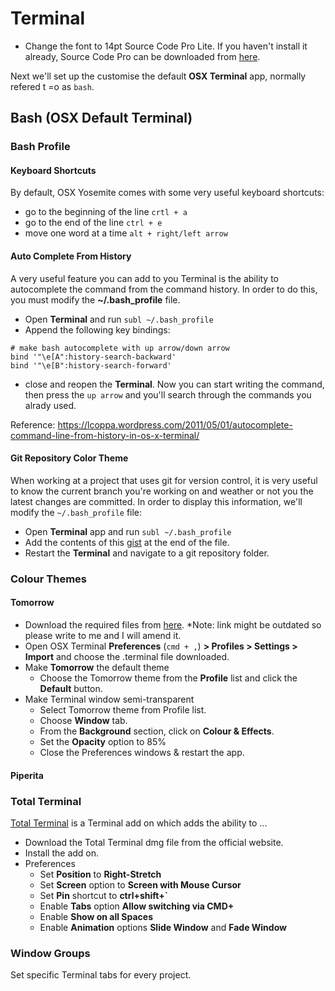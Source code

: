 # Terminal


* Change the font to 14pt Source Code Pro Lite. If you haven't install it already, Source Code Pro can be downloaded from [here](https://github.com/adobe-fonts/source-code-pro/releases/latest).

Next we'll set up the customise the default **OSX Terminal** app, normally refered t =o as `bash`.

## Bash (OSX Default Terminal)

### Bash Profile

#### Keyboard Shortcuts

By default, OSX Yosemite comes with some very useful keyboard shortcuts:
* go to the beginning of the line `crtl + a`
* go to the end of the line `ctrl + e`
* move one word at a time `alt + right/left arrow`

#### Auto Complete From History

A very useful feature you can add to you Terminal is the ability to autocomplete the command from the command history. In order to do this, you must modify the **~/.bash_profile** file. 

* Open **Terminal** and run `subl ~/.bash_profile`
* Append the following key bindings:
```
# make bash autocomplete with up arrow/down arrow
bind '"\e[A":history-search-backward'
bind '"\e[B":history-search-forward'
```
* close and reopen the **Terminal**. Now you can start writing the command, then press the `up arrow` and you'll search through the commands you alrady used.

Reference: https://lcoppa.wordpress.com/2011/05/01/autocomplete-command-line-from-history-in-os-x-terminal/

#### Git Repository Color Theme

When working at a project that uses git for version control, it is very useful to know the current branch you're working on and weather or not you the latest changes are committed.
In order to display this information, we'll modify the `~/.bash_profile` file:

* Open **Terminal** app and run `subl ~/.bash_profile`
* Add the contents of this [gist](https://gist.github.com/mihaiionescu/bc4127187f85fc25fac4) at the end of the file.
* Restart the **Terminal** and navigate to a git repository folder.

### Colour Themes
    
####  Tomorrow

* Download the required files from [here](https://github.com/chriskempson/tomorrow-theme/tree/master/OS%20X%20Terminal). *Note: link might be outdated so please write to me and I will amend it.
* Open OSX Terminal **Preferences** (`cmd + ,`) **> Profiles > Settings > Import** and choose the .terminal file downloaded.
* Make **Tomorrow** the default theme
    * Choose the Tomorrow theme from the **Profile** list and click the **Default** button.
* Make Terminal window semi-transparent
    * Select Tomorrow theme from Profile list.
    * Choose **Window** tab.
    * From the **Background** section, click on **Colour & Effects**.
    * Set the **Opacity** option to 85%
    * Close the Preferences windows & restart the app.

#### Piperita

### Total Terminal

[Total Terminal](http://totalterminal.binaryage.com) is a Terminal add on which adds the ability to ...

* Download the Total Terminal dmg file from the official website.
* Install the add on.
* Preferences
    * Set **Position** to **Right-Stretch**
    * Set **Screen** option to **Screen with Mouse Cursor**
    * Set **Pin** shortcut to **ctrl+shift+`**
    * Enable **Tabs** option **Allow switching via CMD+<number>**
    * Enable **Show on all Spaces**
    * Enable **Animation** options **Slide Window** and **Fade Window**

### Window Groups

Set specific Terminal tabs for every project.




